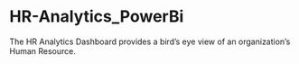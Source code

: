 # HR-Analytics_PowerBi
The HR Analytics Dashboard provides a bird’s eye view of an organization’s Human Resource.
